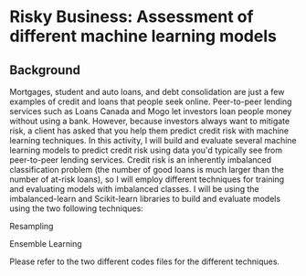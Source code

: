 # Risky Business: Assessment of different machine learning models

## Background

Mortgages, student and auto loans, and debt consolidation are just a few examples of credit and loans that people seek online. Peer-to-peer lending services such as Loans Canada and Mogo let investors loan people money without using a bank. However, because investors always want to mitigate risk, a client has asked that you help them predict credit risk with machine learning techniques.
In this activity, I will build and evaluate several machine learning models to predict credit risk using data you'd typically see from peer-to-peer lending services. Credit risk is an inherently imbalanced classification problem (the number of good loans is much larger than the number of at-risk loans), so I will employ different techniques for training and evaluating models with imbalanced classes. I will be using the imbalanced-learn and Scikit-learn libraries to build and evaluate models using the two following techniques:

Resampling

Ensemble Learning

Please refer to the two different codes files for the different techniques.
